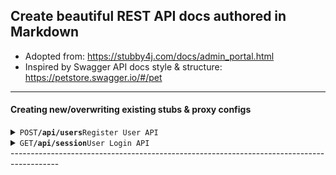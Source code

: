 ## Create beautiful REST API docs authored in Markdown

- Adopted from: https://stubby4j.com/docs/admin_portal.html
- Inspired by Swagger API docs style & structure: https://petstore.swagger.io/#/pet

------------------------------------------------------------------------------------------

#### Creating new/overwriting existing stubs & proxy configs

<details>
<summary><code>POST</code><code><b>/api/users</b></code><code>Register User API</code></summary>

##### Request Headers

> | name            | value              | description                                                             |
> |-----------------|--------------------|-------------------------------------------------------------------------|
> | Content-Type    | "application/json" | accepts json                                                            |
> | Accept          | "application/json" | accepts json                                                            |
> | Accept-Versions | "0.0.0.1"          | comma seperated list of semantic versions, used for semantic versioning |

##### Parameters

> | name      | type | data type | description |
> |-----------|------|-----------|-------------|
> | None      | NA   | NA        | N/A         |

##### Request Body

```
{
    "transactionId": [GUID, required], // used for logging and tracking transaction from front-end to back-end
	"user": {
      "username": "string",
      "password": "string",
      "roles": [
        {
          "name": "string",
          "permissions": [
            {
              "name": "string"
            }
          ]
        }
      ],
      "familyMembers": [
          {
              "relationship": "string",
              "person": {
                  "firstName": [string, required, alpha],
        "middleName": [string, optional, alpha] | null | undefined,
        "lastName": [string, alpha],
        "email": [string, optional] | null,
        "phoneNumber": {
            "type": [string, alpha],
            "country code": [string, numeric]
            "area code": [string, numeric]
            "subscriber number": [string, numeric] 
        } | null | undefined,
        "address": {
            "address line1": [string, alphanumerica],
            "address line2": [string, optional, alphanumerica] | null | undefined,
            "city": [string],
            "state": [string],
            "zipcode": [string, alpha numeric hyphen]
        } | null | undefined  
                  "familyMembers": [
                      {
                          "relationship": "string",
                          "person": {
                          "firstName": [string, required, alpha],
        "middleName": [string, optional, alpha] | null | undefined,
        "lastName": [string, alpha],
        "email": [string, optional] | null,
        "phoneNumber": {
            "type": [string, alpha],
            "country code": [string, numeric]
            "area code": [string, numeric]
            "subscriber number": [string, numeric] 
        } | null | undefined,
        "address": {
            "address line1": [string, alphanumerica],
            "address line2": [string, optional, alphanumerica] | null | undefined,
            "city": [string],
            "state": [string],
            "zipcode": [string, alpha numeric hyphen]
        } | null | undefined
                          }
                      }
                  ]
              }
          }
      ]	
	}
}
```
##### Response Headers

> | name            | value                | description     |
> |-----------------|----------------------|-----------------|
> | Content-Type    | "application/json"   | produces json   |

##### Responses

> | http code | http status message   | content-type       | response body         | description                                                                                               |
> |-----------|-----------------------|--------------------|-----------------------|-----------------------------------------------------------------------------------------------------------|
> | `204`     | No Content            | `application/json` | empty                 | The request has been successfully processed, but is not returning any content                             |
> | `400`     | Bad Request           | `application/json` | [JSON Error Response] | The requested page could not be found but may be available again in the future                            |
> | `405`     | Method Not Allowed    | `application/json` | [JSON Error Response] | A request was made of a page using a request method not supported by that page                            |
> | `500`     | Internal Server Error | `application/json` | [JSON Error Response] | A generic error message, given when no more specific message is suitable                                  |
> | `501`     | Not Implemented       | `application/json` | [JSON Error Response] | The server either does not recognize the request method, or it lacks the ability to fulfill the request   |

##### JSON Successful Response Body

`emtpy`

##### JSON Error Response Body

```
[
    {
      "code": [string] | null | undefined, // server error code
      "message": [string] | null | undefined, // server error message
      "messageKey": [string] | null | undefined // server error message key to display user friendly error message on client
    },
    {
      "code": [string], // server error code
      "message": [string], // server error message
      "messageKey": [string] // server error message key to display user friendly error message on client
    }
]
```

##### Example cURL

> ```curl
>  curl -X POST -H "Content-Type: application/json" -H "Accept-Versions: 1.0" --data "[JSON Request Body]" http://localhost:8080/users
> ```
</details>

<details>
<summary><code>GET</code><code><b>/api/session</b></code><code>User Login API</code></summary>

##### Headers

> | name            | value             | description                                                              |
> |-----------------|-------------------|--------------------------------------------------------------------------|
> | Content-Type    | "application/json" | accepts json                                                             |
> | Accept-Versions | "1.5.0.0"         | comma seperated list of semantic verisions, used for semantic versioning |

##### Parameters

> | name      | type | data type | description |
> |-----------|------|-----------|-------------|
> | None      | NA   | NA        | N/A         |

##### Request Body

```
{
    "status": "integer",              // HTTP status code
    "message": "string",              // Response message
    "data": {
        "id": "integer",              // Family tree unique identifier
        "createdBy": "string",        // User who created the family tree
        "updatedBy": "string",        // User who last updated the family tree
        "createdDate": "string",      // ISO 8601 format date of creation
        "updatedDate": "string",      // ISO 8601 format date of last update
        "parentName": "string",       // Name of the parent family
        "parentType": "string",       // Type of the parent family (e.g., "Nuclear")
        "grandParentName": "string",  // Name of the grandparent family
        "grandParentType": "string",  // Type of the grandparent family (e.g., "Extended")
        "siblingName": "string",      // Name of the sibling (optional)
        "siblingType": "string",      // Type of sibling relationship (optional)
        "spouseName": "string",       // Name of the spouse (optional)
        "spouseType": "string",       // Type of spouse relationship (optional)
        "childrenName": "string",     // Name of the children (optional)
        "childrenType": "string",     // Type of children relationship (optional)
        "cousinName": "string",       // Name of the cousins (optional)
        "uncleName": "string",        // Name of the uncles (optional)
        "auntName": "string",         // Name of the aunts (optional)
        "familyMembers": [            // Array of family members
            {
                "id": "integer",      // Unique identifier for the family member
                "relationship": "string", // Relationship of the family member (e.g., "Father")
                "person": {
                    "firstName": "string",  // First name of the person
                    "lastName": "string",   // Last name of the person
                    "birthDate": "string",  // Birthdate of the person (in YYYY-MM-DD format)
                    "gender": "string",     // Gender of the person (e.g., "Male")
                    "familyMembers": [      // Nested family members (recursive structure)
                        {
                            "relationship": "string",  // Nested family member's relationship
                            "person": {
                                "firstName": "string",  // First name of the nested person
                                "lastName": "string",   // Last name of the nested person
                                "birthDate": "string",  // Birthdate of the nested person
                                "gender": "string",     // Gender of the nested person
                                "familyMembers": []     // Further nested family members (optional)
                            }
                        }
                    ]
                }
            }
        ],
        "user": "object",              // Optional user object linked to the family tree
        "parentsList": "array",        // Array of parent family members (optional)
        "grandParentList": "array",    // Array of grandparent family members (optional)
        "siblingList": "array",        // Array of sibling family members (optional)
        "spouseList": "array",         // Array of spouse family members (optional)
        "childrenList": "array",       // Array of children family members (optional)
        "cousinsList": "array",        // Array of cousin family members (optional)
        "unclesList": "array",         // Array of uncle family members (optional)
        "auntsList": "array"           // Array of aunt family members (optional)
    }
}

```

##### Response Headers

> | name            | value                | description     |
> |-----------------|----------------------|-----------------|
> | Content-Type    | "application/json"   | produces json   |

##### Responses

> | http code | http status message   | content-type       | response body         | description                                                                                               |
> |-----------|-----------------------|--------------------|-----------------------|-----------------------------------------------------------------------------------------------------------|
> | `204`     | No Content            | `application/json` | empty                 | The request has been successfully processed, but is not returning any content                             |
> | `400`     | Bad Request           | `application/json` | [JSON Error Response] | The requested page could not be found but may be available again in the future                            |
> | `405`     | Method Not Allowed    | `application/json` | [JSON Error Response] | A request was made of a page using a request method not supported by that page                            |
> | `500`     | Internal Server Error | `application/json` | [JSON Error Response] | A generic error message, given when no more specific message is suitable                                  |
> | `501`     | Not Implemented       | `application/json` | [JSON Error Response] | The server either does not recognize the request method, or it lacks the ability to fulfill the request   |

##### JSON Successful Response Body

`empty`

##### JSON Error Response Body

```
[
    {
      "code": [string], // server error code
      "message": [string], // server error message
      "messageKey": [string] // server error message key to display user friendly error message on client
    },
    {
      "code": [string], // server error code
      "message": [string], // server error message
      "messageKey": [string] // server error message key to display user friendly error message on client
    }
]
```

##### Example cURL

> ```curl
>  curl -X GET -H "Content-Type: application/json" -H "Accept-Versions: 1.0" --data "{'username': 'pouncilt', 'password': 'zZy16Amd1'}" http://localhost:8080/session
> ```

</details>
------------------------------------------------------------------------------------------